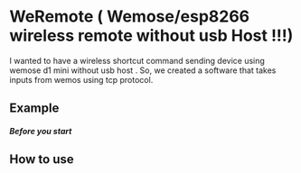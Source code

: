 # WeRemote ( Wemose/esp8266 wireless remote without usb Host !!!)

I wanted to have a wireless shortcut command sending device using wemose d1 mini without usb host . So, we created a software that takes inputs from wemos using tcp protocol.

## Example 
##### Before you start
## How to use

